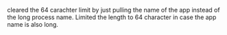 cleared the 64 carachter limit by just pulling the name of the app instead of the long process name. Limited the length to 64 character in case the app name is also long.
